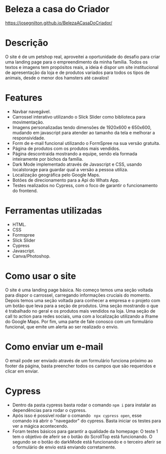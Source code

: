 # Beleza a casa do Criador
https://josegnilton.github.io/BelezaACasaDoCriador/

# Descrição
O site é de um petshop real, aproveitei a oportunidade do desafio para criar uma landing page para o empreendimento da minha família. Todos os textos e imagens tem propósitos reais, a ideia é dispor um site institucional de apresentação da loja e de produtos variados para todos os tipos de animais, desde o menor dos hamsters até cavalos!

# Features
- Navbar navegável.
- Carrossel interativo utilizando o Slick Slider como biblioteca para movimentação.
- Imagens personalizadas tendo dimensões de 1920x600 e 650x600, mudando em javascript para atender ao tamanho da tela e melhorar a responsividade.
- Form de e-mail funcional utilizando o FormSpree na sua versão gratuíta.
- Página de produtos com os produtos mais vendidos.
- Página descontraida mostrando a equipe, sendo ela formada inteiramente por bichos da família.
- Dark Mode implementado através de Javascript e CSS, usando localstorage para guardar qual a versão a pessoa utiliza.
- Localização geográfica pelo Google Maps.
- Botões de direcionamento para a Api do Whats App.
- Testes realizados no Cypress, com o foco de garantir o funcionamento do frontend.

# Ferramentas utilizadas
- HTML.
- CSS
- Formspree
- Slick Slider
- Cypress
- Javascript.
- Canva/Photoshop.

# Como usar o site
O site é uma landing page básica. No começo temos uma seção voltada para dispor o carrossel, carregando informações cruciais do momento. Depois temos uma seção voltada para conhecer a empresa e o projeto com um botão que leva para a seção de produtos. Uma seção mostrando o que é trabalhado no geral e os produtos mais vendidos na loja. Uma seção de call to action para redes sociais, uma com a localização utilizando a iframe do Google Maps. Por fim, uma parte de fale conosco com um formulário funcional, que emite um alerta ao ser realizado o envio.

# Como enviar um e-mail
O email pode ser enviado através de um formulário funciona próximo ao footer da página, basta preencher todos os campos que são requeridos e clicar em enviar.

# Cypress
- Dentro da pasta cypress basta rodar o comando ```npm i``` para instalar as dependências para rodar o cypress. 
- Após isso é possível rodar o comando ``` npx cypress open```, esse comando irá abrir o "navegador" do cypress. Basta iniciar os testes para ver a mágica acontecendo.
- Foram testes básicos para garantir a qualidade da homepage: O teste 1 tem o objetivo de aferir se o botão do ScrollTop está funcionando. O segundo se o botão do darkMode está funcionando e o terceiro aferir se o formulário de envio está enviando corretamente.